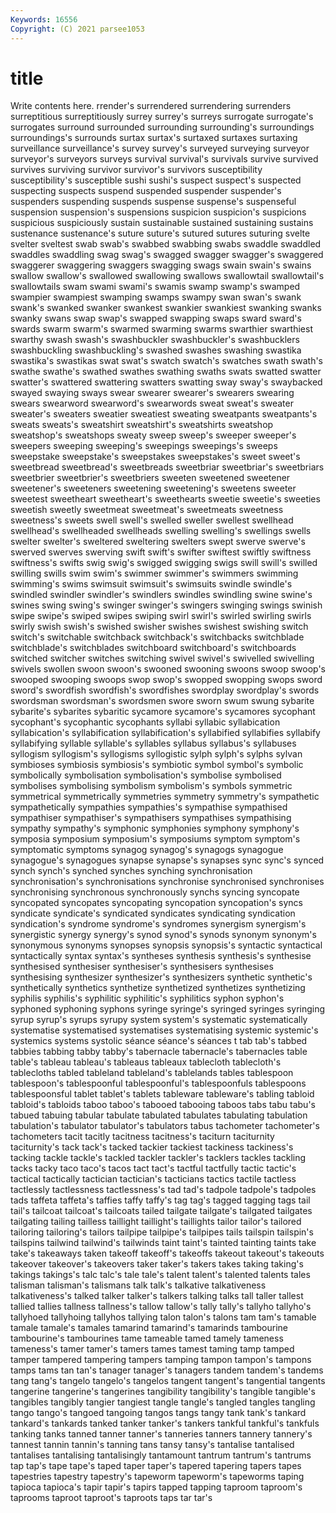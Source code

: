 ```yaml
---
Keywords: 16556
Copyright: (C) 2021 parsee1053
---
```


# title

Write contents here.
rrender's surrendered surrendering surrenders surreptitious surreptitiously
surrey surrey's surreys surrogate surrogate's surrogates surround surrounded surrounding surrounding's
surroundings surroundings's surrounds surtax surtax's surtaxed surtaxes surtaxing surveillance surveillance's
survey survey's surveyed surveying surveyor surveyor's surveyors surveys survival survival's
survivals survive survived survives surviving survivor survivor's survivors susceptibility susceptibility's
susceptible sushi sushi's suspect suspect's suspected suspecting suspects suspend suspended
suspender suspender's suspenders suspending suspends suspense suspense's suspenseful suspension suspension's
suspensions suspicion suspicion's suspicions suspicious suspiciously sustain sustainable sustained sustaining
sustains sustenance sustenance's suture suture's sutured sutures suturing svelte svelter
sveltest swab swab's swabbed swabbing swabs swaddle swaddled swaddles swaddling
swag swag's swagged swagger swagger's swaggered swaggerer swaggering swaggers swagging
swags swain swain's swains swallow swallow's swallowed swallowing swallows swallowtail
swallowtail's swallowtails swam swami swami's swamis swamp swamp's swamped swampier
swampiest swamping swamps swampy swan swan's swank swank's swanked swanker
swankest swankier swankiest swanking swanks swanky swans swap swap's swapped
swapping swaps sward sward's swards swarm swarm's swarmed swarming swarms
swarthier swarthiest swarthy swash swash's swashbuckler swashbuckler's swashbucklers swashbuckling swashbuckling's
swashed swashes swashing swastika swastika's swastikas swat swat's swatch swatch's
swatches swath swath's swathe swathe's swathed swathes swathing swaths swats
swatted swatter swatter's swattered swattering swatters swatting sway sway's swaybacked
swayed swaying sways swear swearer swearer's swearers swearing swears swearword
swearword's swearwords sweat sweat's sweater sweater's sweaters sweatier sweatiest sweating
sweatpants sweatpants's sweats sweats's sweatshirt sweatshirt's sweatshirts sweatshop sweatshop's sweatshops
sweaty sweep sweep's sweeper sweeper's sweepers sweeping sweeping's sweepings sweepings's
sweeps sweepstake sweepstake's sweepstakes sweepstakes's sweet sweet's sweetbread sweetbread's sweetbreads
sweetbriar sweetbriar's sweetbriars sweetbrier sweetbrier's sweetbriers sweeten sweetened sweetener sweetener's
sweeteners sweetening sweetening's sweetens sweeter sweetest sweetheart sweetheart's sweethearts sweetie
sweetie's sweeties sweetish sweetly sweetmeat sweetmeat's sweetmeats sweetness sweetness's sweets
swell swell's swelled sweller swellest swellhead swellhead's swellheaded swellheads swelling
swelling's swellings swells swelter swelter's sweltered sweltering swelters swept swerve
swerve's swerved swerves swerving swift swift's swifter swiftest swiftly swiftness
swiftness's swifts swig swig's swigged swigging swigs swill swill's swilled
swilling swills swim swim's swimmer swimmer's swimmers swimming swimming's swims
swimsuit swimsuit's swimsuits swindle swindle's swindled swindler swindler's swindlers swindles
swindling swine swine's swines swing swing's swinger swinger's swingers swinging
swings swinish swipe swipe's swiped swipes swiping swirl swirl's swirled
swirling swirls swirly swish swish's swished swisher swishes swishest swishing
switch switch's switchable switchback switchback's switchbacks switchblade switchblade's switchblades switchboard
switchboard's switchboards switched switcher switches switching swivel swivel's swivelled swivelling
swivels swollen swoon swoon's swooned swooning swoons swoop swoop's swooped
swooping swoops swop swop's swopped swopping swops sword sword's swordfish
swordfish's swordfishes swordplay swordplay's swords swordsman swordsman's swordsmen swore sworn
swum swung sybarite sybarite's sybarites sybaritic sycamore sycamore's sycamores sycophant
sycophant's sycophantic sycophants syllabi syllabic syllabication syllabication's syllabification syllabification's syllabified
syllabifies syllabify syllabifying syllable syllable's syllables syllabus syllabus's syllabuses syllogism
syllogism's syllogisms syllogistic sylph sylph's sylphs sylvan symbioses symbiosis symbiosis's
symbiotic symbol symbol's symbolic symbolically symbolisation symbolisation's symbolise symbolised symbolises
symbolising symbolism symbolism's symbols symmetric symmetrical symmetrically symmetries symmetry symmetry's
sympathetic sympathetically sympathies sympathies's sympathise sympathised sympathiser sympathiser's sympathisers sympathises
sympathising sympathy sympathy's symphonic symphonies symphony symphony's symposia symposium symposium's
symposiums symptom symptom's symptomatic symptoms synagog synagog's synagogs synagogue synagogue's
synagogues synapse synapse's synapses sync sync's synced synch synch's synched
synches synching synchronisation synchronisation's synchronisations synchronise synchronised synchronises synchronising synchronous
synchronously synchs syncing syncopate syncopated syncopates syncopating syncopation syncopation's syncs
syndicate syndicate's syndicated syndicates syndicating syndication syndication's syndrome syndrome's syndromes
synergism synergism's synergistic synergy synergy's synod synod's synods synonym synonym's
synonymous synonyms synopses synopsis synopsis's syntactic syntactical syntactically syntax syntax's
syntheses synthesis synthesis's synthesise synthesised synthesiser synthesiser's synthesisers synthesises synthesising
synthesizer synthesizer's synthesizers synthetic synthetic's synthetically synthetics synthetize synthetized synthetizes
synthetizing syphilis syphilis's syphilitic syphilitic's syphilitics syphon syphon's syphoned syphoning
syphons syringe syringe's syringed syringes syringing syrup syrup's syrups syrupy
system system's systematic systematically systematise systematised systematises systematising systemic systemic's
systemics systems systolic séance séance's séances t tab tab's tabbed
tabbies tabbing tabby tabby's tabernacle tabernacle's tabernacles table table's tableau
tableau's tableaus tableaux tablecloth tablecloth's tablecloths tabled tableland tableland's tablelands
tables tablespoon tablespoon's tablespoonful tablespoonful's tablespoonfuls tablespoons tablespoonsful tablet tablet's
tablets tableware tableware's tabling tabloid tabloid's tabloids taboo taboo's tabooed
tabooing taboos tabs tabu tabu's tabued tabuing tabular tabulate tabulated
tabulates tabulating tabulation tabulation's tabulator tabulator's tabulators tabus tachometer tachometer's
tachometers tacit tacitly tacitness tacitness's taciturn taciturnity taciturnity's tack tack's
tacked tackier tackiest tackiness tackiness's tacking tackle tackle's tackled tackler
tackler's tacklers tackles tackling tacks tacky taco taco's tacos tact
tact's tactful tactfully tactic tactic's tactical tactically tactician tactician's tacticians
tactics tactile tactless tactlessly tactlessness tactlessness's tad tad's tadpole tadpole's
tadpoles tads taffeta taffeta's taffies taffy taffy's tag tag's tagged
tagging tags tail tail's tailcoat tailcoat's tailcoats tailed tailgate tailgate's
tailgated tailgates tailgating tailing tailless taillight taillight's taillights tailor tailor's
tailored tailoring tailoring's tailors tailpipe tailpipe's tailpipes tails tailspin tailspin's
tailspins tailwind tailwind's tailwinds taint taint's tainted tainting taints take
take's takeaways taken takeoff takeoff's takeoffs takeout takeout's takeouts takeover
takeover's takeovers taker taker's takers takes taking taking's takings takings's
talc talc's tale tale's talent talent's talented talents tales talisman
talisman's talismans talk talk's talkative talkativeness talkativeness's talked talker talker's
talkers talking talks tall taller tallest tallied tallies tallness tallness's
tallow tallow's tally tally's tallyho tallyho's tallyhoed tallyhoing tallyhos tallying
talon talon's talons tam tam's tamable tamale tamale's tamales tamarind
tamarind's tamarinds tambourine tambourine's tambourines tame tameable tamed tamely tameness
tameness's tamer tamer's tamers tames tamest taming tamp tamped tamper
tampered tampering tampers tamping tampon tampon's tampons tamps tams tan
tan's tanager tanager's tanagers tandem tandem's tandems tang tang's tangelo
tangelo's tangelos tangent tangent's tangential tangents tangerine tangerine's tangerines tangibility
tangibility's tangible tangible's tangibles tangibly tangier tangiest tangle tangle's tangled
tangles tangling tango tango's tangoed tangoing tangos tangs tangy tank
tank's tankard tankard's tankards tanked tanker tanker's tankers tankful tankful's
tankfuls tanking tanks tanned tanner tanner's tanneries tanners tannery tannery's
tannest tannin tannin's tanning tans tansy tansy's tantalise tantalised tantalises
tantalising tantalisingly tantamount tantrum tantrum's tantrums tap tap's tape tape's
taped taper taper's tapered tapering tapers tapes tapestries tapestry tapestry's
tapeworm tapeworm's tapeworms taping tapioca tapioca's tapir tapir's tapirs tapped
tapping taproom taproom's taprooms taproot taproot's taproots taps tar tar's
